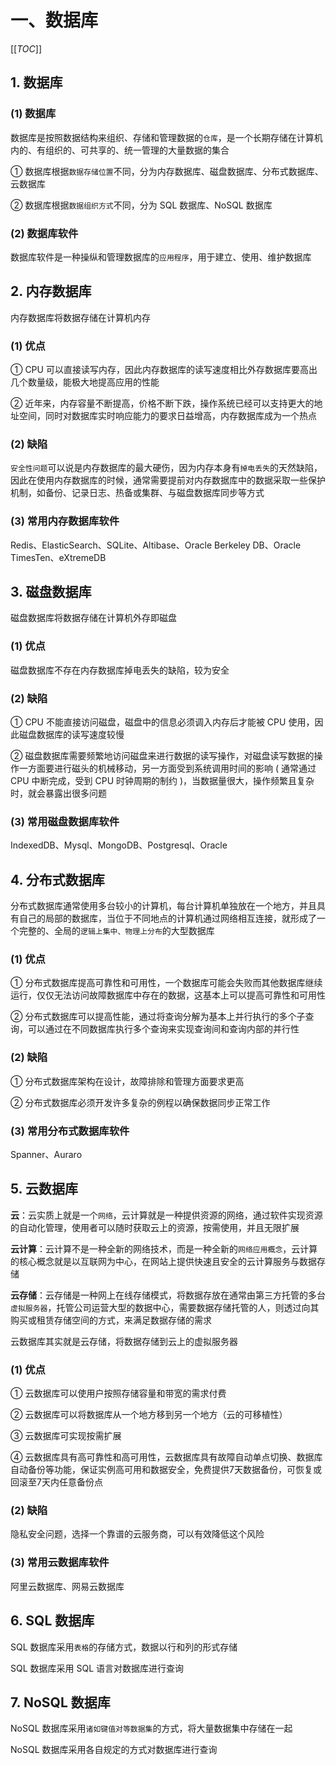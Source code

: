 # 一、数据库

[[_TOC_]]

## 1. 数据库

### (1) 数据库

数据库是按照数据结构来组织、存储和管理数据的`仓库`，是一个长期存储在计算机内的、有组织的、可共享的、统一管理的大量数据的集合

① 数据库根据`数据存储位置`不同，分为内存数据库、磁盘数据库、分布式数据库、云数据库

② 数据库根据`数据组织方式`不同，分为 SQL 数据库、NoSQL 数据库

### (2) 数据库软件

数据库软件是一种操纵和管理数据库的`应用程序`，用于建立、使用、维护数据库

## 2. 内存数据库

内存数据库将数据存储在计算机内存

### (1) 优点

① CPU 可以直接读写内存，因此内存数据库的读写速度相比外存数据库要高出几个数量级，能极大地提高应用的性能

② 近年来，内存容量不断提高，价格不断下跌，操作系统已经可以支持更大的地址空间，同时对数据库实时响应能力的要求日益增高，内存数据库成为一个热点

### (2) 缺陷

`安全性问题`可以说是内存数据库的最大硬伤，因为内存本身有`掉电丢失`的天然缺陷，因此在使用内存数据库的时候，通常需要提前对内存数据库中的数据采取一些保护机制，如备份、记录日志、热备或集群、与磁盘数据库同步等方式

### (3) 常用内存数据库软件

Redis、ElasticSearch、SQLite、Altibase、Oracle Berkeley DB、Oracle TimesTen、eXtremeDB

## 3. 磁盘数据库

磁盘数据库将数据存储在计算机外存即磁盘

### (1) 优点

磁盘数据库不存在内存数据库掉电丢失的缺陷，较为安全

### (2) 缺陷

① CPU 不能直接访问磁盘，磁盘中的信息必须调入内存后才能被 CPU 使用，因此磁盘数据库的读写速度较慢

② 磁盘数据库需要频繁地访问磁盘来进行数据的读写操作，对磁盘读写数据的操作一方面要进行磁头的机械移动，另一方面受到系统调用时间的影响 ( 通常通过 CPU 中断完成，受到 CPU 时钟周期的制约 )，当数据量很大，操作频繁且复杂时，就会暴露出很多问题

### (3) 常用磁盘数据库软件

IndexedDB、Mysql、MongoDB、Postgresql、Oracle

## 4. 分布式数据库

分布式数据库通常使用多台较小的计算机，每台计算机单独放在一个地方，并且具有自己的局部的数据库，当位于不同地点的计算机通过网络相互连接，就形成了一个完整的、全局的`逻辑上集中、物理上分布`的大型数据库

### (1) 优点

① 分布式数据库提高可靠性和可用性，一个数据库可能会失败而其他数据库继续运行，仅仅无法访问故障数据库中存在的数据，这基本上可以提高可靠性和可用性

② 分布式数据库可以提高性能，通过将查询分解为基本上并行执行的多个子查询，可以通过在不同数据库执行多个查询来实现查询间和查询内部的并行性

### (2) 缺陷

① 分布式数据库架构在设计，故障排除和管理方面要求更高

② 分布式数据库必须开发许多复杂的例程以确保数据同步正常工作

### (3) 常用分布式数据库软件

Spanner、Auraro

## 5. 云数据库

**云**：云实质上就是一个`网络`，云计算就是一种提供资源的网络，通过软件实现资源的自动化管理，使用者可以随时获取云上的资源，按需使用，并且无限扩展

**云计算**：云计算不是一种全新的网络技术，而是一种全新的`网络应用概念`，云计算的核心概念就是以互联网为中心，在网站上提供快速且安全的云计算服务与数据存储

**云存储**：云存储是一种网上在线存储模式，将数据存放在通常由第三方托管的多台`虚拟服务器`，托管公司运营大型的数据中心，需要数据存储托管的人，则透过向其购买或租赁存储空间的方式，来满足数据存储的需求

云数据库其实就是云存储，将数据存储到云上的虚拟服务器

### (1) 优点

① 云数据库可以使用户按照存储容量和带宽的需求付费

② 云数据库可以将数据库从一个地方移到另一个地方（云的可移植性）

③ 云数据库可实现按需扩展

④ 云数据库具有高可靠性和高可用性，云数据库具有故障自动单点切换、数据库自动备份等功能，保证实例高可用和数据安全，免费提供7天数据备份，可恢复或回滚至7天内任意备份点

### (2) 缺陷

隐私安全问题，选择一个靠谱的云服务商，可以有效降低这个风险

### (3) 常用云数据库软件

阿里云数据库、网易云数据库

## 6. SQL 数据库

SQL 数据库采用`表格`的存储方式，数据以行和列的形式存储

SQL 数据库采用 SQL 语言对数据库进行查询

## 7. NoSQL 数据库

NoSQL 数据库采用`诸如键值对等数据集`的方式，将大量数据集中存储在一起

NoSQL 数据库采用各自规定的方式对数据库进行查询
